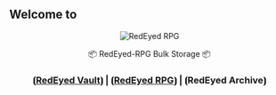 ## Welcome to

<p align="center"><img src="https://aever.net/images/brand/banner/RedEyedRPG-960-Red.png" alt="RedEyed RPG" /></p>

<p align="center">📦 RedEyed-RPG Bulk Storage 📦</p>
<h3 align="center">⦗<a href="https://github.com/RedEyed-Vault">RedEyed Vault</a>⦘ | ⦗<a href="https://github.com/RedEyed-RPG">RedEyed RPG</a>⦘ | ⦗RedEyed Archive⦘</h3>

<!--

**Here are some ideas to get you started:**

🙋‍♀️ A short introduction - what is your organization all about?
🌈 Contribution guidelines - how can the community get involved?
👩‍💻 Useful resources - where can the community find your docs? Is there anything else the community should know?
🍿 Fun facts - what does your team eat for breakfast?
🧙 Remember, you can do mighty things with the power of [Markdown](https://docs.github.com/github/writing-on-github/getting-started-with-writing-and-formatting-on-github/basic-writing-and-formatting-syntax)
-->
